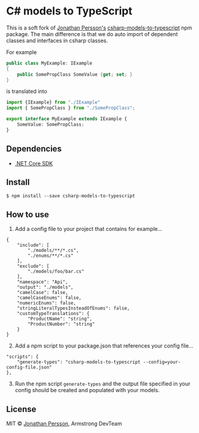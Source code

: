 # C# models to TypeScript

This is a soft fork of [Jonathan Persson's](https://github.com/jonathanp) [csharp-models-to-typescript](https://www.npmjs.com/package/csharp-models-to-typescript) npm package.
The main difference is that we do auto import of dependent classes and interfaces in csharp classes.

For example
```csharp
public class MyExample: IExample
{
    public SomePropClass SomeValue {get; set; }
}
```
is translated into
```typescript
import {IExample} from "./IExample"
import { SomePropClass } from "./SomePropClass";

export interface MyExample extends IExample {
    SomeValue: SomePropClass;
}
```


## Dependencies

* [.NET Core SDK](https://www.microsoft.com/net/download/macos)


## Install

```
$ npm install --save csharp-models-to-typescript
```

## How to use

1. Add a config file to your project that contains for example...

```
{
    "include": [
        "./models/**/*.cs",
        "./enums/**/*.cs"
    ],
    "exclude": [
        "./models/foo/bar.cs"
    ],
    "namespace": "Api",
    "output": "./models",
    "camelCase": false,
    "camelCaseEnums": false,
    "numericEnums": false,
    "stringLiteralTypesInsteadOfEnums": false,
    "customTypeTranslations": {
        "ProductName": "string",
        "ProductNumber": "string"
    }
}
```

2. Add a npm script to your package.json that references your config file...

```
"scripts": {
    "generate-types": "csharp-models-to-typescript --config=your-config-file.json"
},
```

3. Run the npm script `generate-types` and the output file specified in your config should be created and populated with your models.


## License

MIT © [Jonathan Persson](https://github.com/jonathanp), Armstrong DevTeam